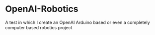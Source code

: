 # OpenAI-Robotics
A test in which I create an OpenAI Arduino based or even a completely computer based robotics project
